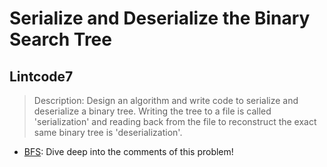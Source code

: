 # Serialize and Deserialize the Binary Search Tree

## Lintcode7
> Description: Design an algorithm and write code to serialize and deserialize a binary tree. Writing the tree to a file is called 'serialization' and reading back from the file to reconstruct the exact same binary tree is 'deserialization'.

* [BFS](https://github.com/shinmao/algorithm/blob/master/serialize-deserialize-bst/lintcode7-1.java): Dive deep into the comments of this problem!